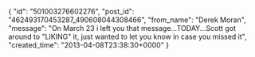 {
   "id": "501003276602276",
   "post_id": "462493170453287_490608044308466",
   "from_name": "Derek Moran",
   "message": "On March 23 i left you that message...TODAY...Scott got around to \"LIKING\" it, just wanted to let you know in case you missed it",
   "created_time": "2013-04-08T23:38:30+0000"
 }
